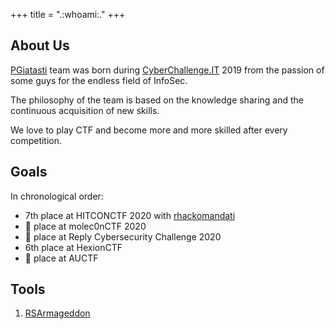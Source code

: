 +++
title = ".:whoami:."
+++

## About Us

<!-- {{< figure class="avatar" src="/avatar.jpg" >}} -->
[PGiatasti](https://ctftime.org/team/80262) team was born during [CyberChallenge.IT](https://cyberchallenge.it/) 2019 from the passion of some guys for the endless field of InfoSec.

The philosophy of the team is based on the knowledge sharing and the continuous acquisition of new skills.

We love to play CTF and become more and more skilled after every competition.

## Goals

In chronological order:
- 7th place at HITCONCTF 2020 with [rhackomandati](https://ctftime.org/team/140564)
- 🥈 place at molec0nCTF 2020
- 🥉 place at Reply Cybersecurity Challenge 2020
- 6th place at HexionCTF
- 🥈 place at AUCTF

## Tools

1. [RSArmageddon](https://github.com/m1gnus/RSArmageddon)
